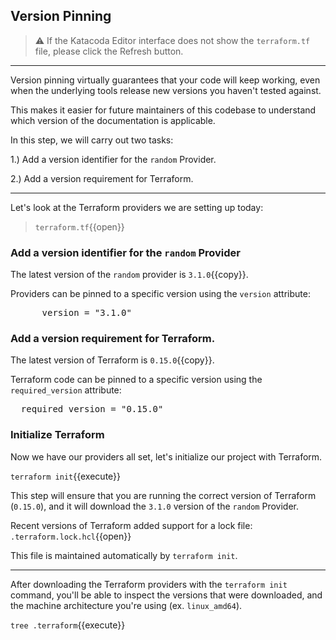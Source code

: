 ## Version Pinning

> ⚠️ If the Katacoda Editor interface does not show the `terraform.tf` file, please click the <i class="fa fa-sync"></i> Refresh button.

---

Version pinning virtually guarantees that your code will keep working, even when the underlying tools release new versions you haven't tested against.

This makes it easier for future maintainers of this codebase to understand which version of the documentation is applicable.

In this step, we will carry out two tasks:

1.) Add a version identifier for the `random` Provider.

2.) Add a version requirement for Terraform.

---

Let's look at the Terraform providers we are setting up today:

> `terraform.tf`{{open}}

### Add a version identifier for the `random` Provider

The latest version of the `random` provider is `3.1.0`{{copy}}.

Providers can be pinned to a specific version using the `version` attribute:

<pre class="file" data-target="clipboard">      version = "3.1.0"</pre>

### Add a version requirement for Terraform.

The latest version of Terraform is `0.15.0`{{copy}}.

Terraform code can be pinned to a specific version using the `required_version` attribute:

<pre class="file" data-target="clipboard">  required_version = "0.15.0"</pre>

### Initialize Terraform

Now we have our providers all set, let's initialize our project with Terraform.

`terraform init`{{execute}}

This step will ensure that you are running the correct version of Terraform (`0.15.0`), and it will download the `3.1.0` version of the `random` Provider.

Recent versions of Terraform added support for a lock file: `.terraform.lock.hcl`{{open}}

This file is maintained automatically by `terraform init`.

---

After downloading the Terraform providers with the `terraform init` command, you'll be able to
inspect the versions that were downloaded, and the machine architecture you're using (ex. `linux_amd64`).

`tree .terraform`{{execute}}

